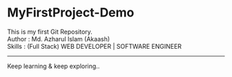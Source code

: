 # MyFirstProject-Demo
This is my first  Git Repository.
<br>
Author : Md. Azharul Islam (Akaash)
<br>
Skills : (Full Stack) WEB DEVELOPER | SOFTWARE ENGINEER
<hr>
Keep learning & keep exploring..
